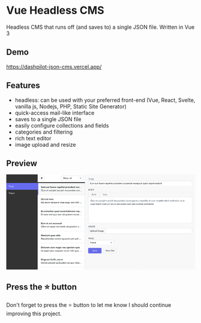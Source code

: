 # Vue Headless CMS

Headless CMS that runs off (and saves to) a single JSON file. Written in Vue 3

## Demo

<https://dashpilot-json-cms.vercel.app/>

## Features

- headless: can be used with your preferred front-end (Vue, React, Svelte, vanilla js, Nodejs, PHP, Static Site Generator)
- quick-access mail-like interface
- saves to a single JSON file
- easily configure collections and fields
- categories and filtering
- rich text editor
- image upload and resize

## Preview

<img src="public/img/preview.png" />

## Press the :star: button
Don't forget to press the :star: button to let me know I should continue improving this project.
